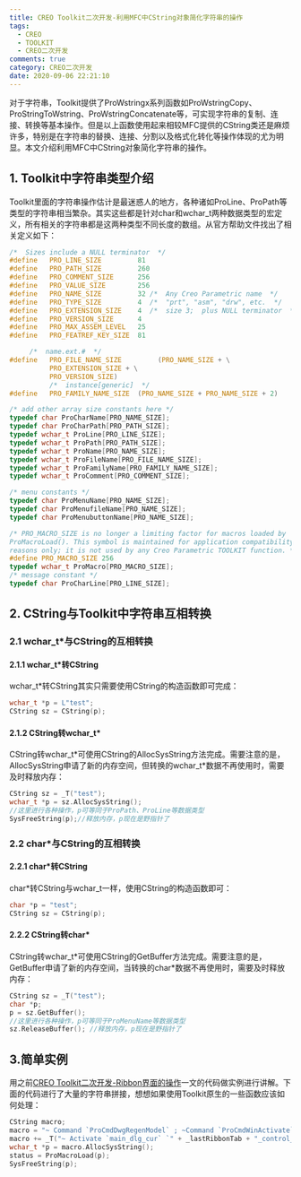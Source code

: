 ```yaml
---
title: CREO Toolkit二次开发-利用MFC中CString对象简化字符串的操作
tags:
  - CREO
  - TOOLKIT
  - CREO二次开发
comments: true
category: CREO二次开发
date: 2020-09-06 22:21:10
---
```



对于字符串，Toolkit提供了ProWstringx系列函数如ProWstringCopy、ProStringToWstring、ProWstringConcatenate等，可实现字符串的复制、连接、转换等基本操作。但是以上函数使用起来相较MFC提供的CString类还是麻烦许多，特别是在字符串的替换、连接、分割以及格式化转化等操作体现的尤为明显。本文介绍利用MFC中CString对象简化字符串的操作。

## 1. Toolkit中字符串类型介绍

Toolkit里面的字符串操作估计是最迷惑人的地方，各种诸如ProLine、ProPath等类型的字符串相当繁杂。其实这些都是针对char和wchar_t两种数据类型的宏定义，所有相关的字符串都是这两种类型不同长度的数组。从官方帮助文件找出了相关定义如下：

```c
/*  Sizes include a NULL terminator  */
#define   PRO_LINE_SIZE         81
#define   PRO_PATH_SIZE         260
#define   PRO_COMMENT_SIZE      256
#define   PRO_VALUE_SIZE        256
#define   PRO_NAME_SIZE         32 /*  Any Creo Parametric name  */
#define   PRO_TYPE_SIZE         4  /*  "prt", "asm", "drw", etc.  */
#define   PRO_EXTENSION_SIZE    4  /*  size 3;  plus NULL terminator  */
#define   PRO_VERSION_SIZE      4
#define   PRO_MAX_ASSEM_LEVEL   25
#define   PRO_FEATREF_KEY_SIZE  81

     /*  name.ext.#  */
#define   PRO_FILE_NAME_SIZE         (PRO_NAME_SIZE + \
          PRO_EXTENSION_SIZE + \
          PRO_VERSION_SIZE)
          /*  instance[generic]  */
#define   PRO_FAMILY_NAME_SIZE  (PRO_NAME_SIZE + PRO_NAME_SIZE + 2)

/* add other array size constants here */
typedef char ProCharName[PRO_NAME_SIZE];
typedef char ProCharPath[PRO_PATH_SIZE];
typedef wchar_t ProLine[PRO_LINE_SIZE];
typedef wchar_t ProPath[PRO_PATH_SIZE];
typedef wchar_t ProName[PRO_NAME_SIZE];
typedef wchar_t ProFileName[PRO_FILE_NAME_SIZE];
typedef wchar_t ProFamilyName[PRO_FAMILY_NAME_SIZE];
typedef wchar_t ProComment[PRO_COMMENT_SIZE];

/* menu constants */
typedef char ProMenuName[PRO_NAME_SIZE];
typedef char ProMenufileName[PRO_NAME_SIZE];
typedef char ProMenubuttonName[PRO_NAME_SIZE];

/* PRO_MACRO_SIZE is no longer a limiting factor for macros loaded by
ProMacroLoad(). This symbol is maintained for application compatibility
reasons only; it is not used by any Creo Parametric TOOLKIT function. */
#define PRO_MACRO_SIZE 256
typedef wchar_t ProMacro[PRO_MACRO_SIZE];
/* message constant */
typedef char ProCharLine[PRO_LINE_SIZE];
```

## 2. CString与Toolkit中字符串互相转换

### 2.1 wchar_t*与CString的互相转换

#### 2.1.1 wchar_t*转CString

wchar_t*转CString其实只需要使用CString的构造函数即可完成：

```c
wchar_t *p = L"test";
CString sz = CString(p);
```

#### 2.1.2 CString转wchar_t*

CString转wchar_t\*可使用CString的AllocSysString方法完成。需要注意的是，AllocSysString申请了新的内存空间，但转换的wchar_t\*数据不再使用时，需要及时释放内存：

```c
CString sz = _T("test");
wchar_t *p = sz.AllocSysString();
//这里进行各种操作，p可等同于ProPath、ProLine等数据类型
SysFreeString(p);//释放内存，p现在是野指针了
```

### 2.2 char*与CString的互相转换

#### 2.2.1 char*转CString

char*转CString与wchar_t一样，使用CString的构造函数即可：

```c
char *p = "test";
CString sz = CString(p);
```

#### 2.2.2 CString转char*

CString转wchar_t\*可使用CString的GetBuffer方法完成。需要注意的是，GetBuffer申请了新的内存空间，当转换的char\*数据不再使用时，需要及时释放内存：

```c
CString sz = _T("test");
char *p;
p = sz.GetBuffer();
//这里进行各种操作，p可等同于ProMenuName等数据类型
sz.ReleaseBuffer(); //释放内存，p现在是野指针了
```

## 3.简单实例

用之前<a href="https://www.hudi.site/2020/05/02/CREO Toolkit二次开发-Ribbon界面的操作/" target="_blank">CREO Toolkit二次开发-Ribbon界面的操作</a>一文的代码做实例进行讲解。下面的代码进行了大量的字符串拼接，想想如果使用Toolkit原生的一些函数应该如何处理：

```c
CString macro;
macro = "~ Command `ProCmdDwgRegenModel` ; ~Command `ProCmdWinActivate`;";
macro += _T("~ Activate `main_dlg_cur` `" + _lastRibbonTab + "_control_btn` 1;");
wchar_t *p = macro.AllocSysString();
status = ProMacroLoad(p);
SysFreeString(p);
```

